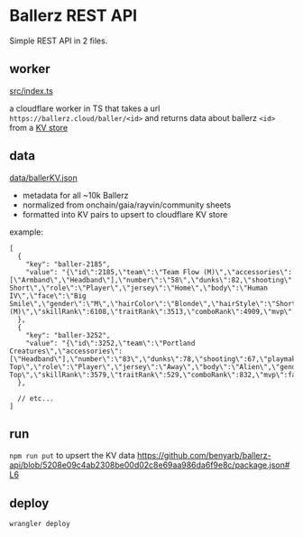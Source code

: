# Ballerz REST API

Simple REST API in 2 files.


## worker
[src/index.ts](https://github.com/benyarb/ballerz-api/blob/main/src/index.ts)

a cloudflare worker in TS that takes a url `https://ballerz.cloud/baller/<id>` and returns data about ballerz `<id>` from a [KV store](https://developers.cloudflare.com/kv/)

## data
[data/ballerKV.json](https://github.com/benyarb/ballerz-api/blob/main/data/ballerKV.json)

- metadata for all ~10k Ballerz
- normalized from onchain/gaia/rayvin/community sheets
- formatted into KV pairs to upsert to cloudflare KV store



example:
```
[
  {
    "key": "baller-2185",
    "value": "{\"id\":2185,\"team\":\"Team Flow (M)\",\"accessories\":[\"Armband\",\"Headband\"],\"number\":\"58\",\"dunks\":82,\"shooting\":80,\"playmaking\":60,\"defense\":90,\"overall\":78,\"nftContract\":\"A.8b148183c28ff88f.Gaia.NFT\",\"nftID\":\"1574\",\"nftSlug\":\"A.8b148183c28ff88f.Gaia.NFT:1574\",\"hair\":\"Blonde Short\",\"role\":\"Player\",\"jersey\":\"Home\",\"body\":\"Human IV\",\"face\":\"Big Smile\",\"gender\":\"M\",\"hairColor\":\"Blonde\",\"hairStyle\":\"Short (M)\",\"skillRank\":6108,\"traitRank\":3513,\"comboRank\":4909,\"mvp\":false}"
  },
  {
    "key": "baller-3252",
    "value": "{\"id\":3252,\"team\":\"Portland Creatures\",\"accessories\":[\"Headband\"],\"number\":\"83\",\"dunks\":78,\"shooting\":67,\"playmaking\":98,\"defense\":78,\"overall\":80.25,\"nftContract\":\"A.8b148183c28ff88f.Gaia.NFT\",\"nftID\":\"7151\",\"nftSlug\":\"A.8b148183c28ff88f.Gaia.NFT:7151\",\"hair\":\"Flat Top\",\"role\":\"Player\",\"jersey\":\"Away\",\"body\":\"Alien\",\"gender\":\"M\",\"hairColor\":\"Black\",\"hairStyle\":\"Flat Top\",\"skillRank\":3579,\"traitRank\":529,\"comboRank\":832,\"mvp\":false}"
  },

  // etc...
]
```

## run 
`npm run put` to upsert the KV data
https://github.com/benyarb/ballerz-api/blob/5208e09c4ab2308be00d02c8e69aa986da6f9e8c/package.json#L6

## deploy
`wrangler deploy`
